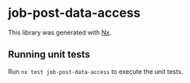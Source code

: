 # job-post-data-access

This library was generated with [Nx](https://nx.dev).

## Running unit tests

Run `nx test job-post-data-access` to execute the unit tests.
